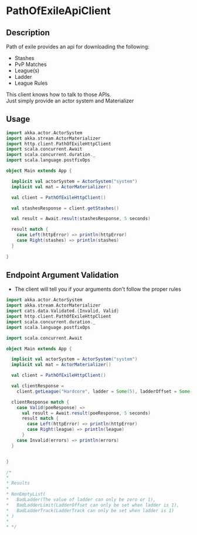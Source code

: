 # PathOfExileApiClient

## Description

Path of exile provides an api for downloading the following:
- Stashes
- PvP Matches
- League(s)
- Ladder
- League Rules

This client knows how to talk to those APIs.  
Just simply provide an actor system and Materializer


## Usage
```scala
import akka.actor.ActorSystem
import akka.stream.ActorMaterializer
import http.client.PathOfExileHttpClient
import scala.concurrent.Await
import scala.concurrent.duration._
import scala.language.postfixOps

object Main extends App {

  implicit val actorSystem = ActorSystem("system")
  implicit val mat = ActorMaterializer()

  val client = PathOfExileHttpClient()

  val stashesResponse = client.getStashes()

  val result = Await.result(stashesResponse, 5 seconds)

  result match {
    case Left(httpError) => println(httpError)
    case Right(stashes) => println(stashes)
  }
  
}

```

## Endpoint Argument Validation
- The client will tell you if your arguments don't follow the proper rules
```scala
import akka.actor.ActorSystem
import akka.stream.ActorMaterializer
import cats.data.Validated.{Invalid, Valid}
import http.client.PathOfExileHttpClient
import scala.concurrent.duration._
import scala.language.postfixOps

import scala.concurrent.Await

object Main extends App {

  implicit val actorSystem = ActorSystem("system")
  implicit val mat = ActorMaterializer()

  val client = PathOfExileHttpClient()

  val clientResponse = 
    client.getLeague("Hardcore", ladder = Some(5), ladderOffset = Some(5), ladderTrack = Some(5))

  clientResponse match {
    case Valid(poeResponse) =>
      val result = Await.result(poeResponse, 5 seconds)
      result match {
        case Left(httpError) => println(httpError)
        case Right(league) => println(league)
      }
    case Invalid(errors) => println(errors)
  }


}

/*
* 
* Results
* 
* NonEmptyList(
*   BadLadder(The value of ladder can only be zero or 1),
*   BadLadderLimit(LadderOffset can only be set when ladder is 1),
*   BadLadderTrack(LadderTrack can only be set when ladder is 1)
* )
* 
* */
```